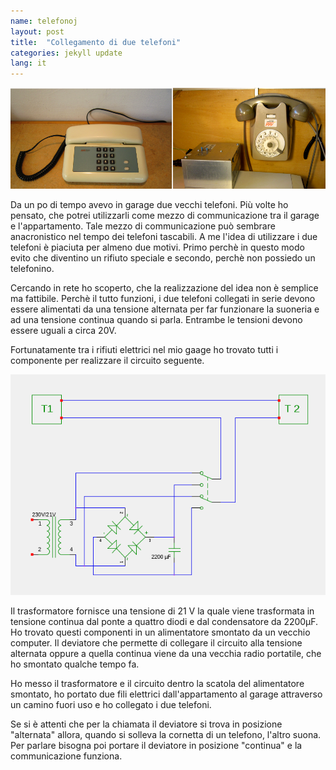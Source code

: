 ```yaml
---
name: telefonoj
layout: post
title:  "Collegamento di due telefoni"
categories: jekyll update
lang: it
---
```

![Bild](../../bildoj/2telefonoj.png)

Da un po di tempo avevo in garage due vecchi telefoni. Più volte ho pensato, che potrei utilizzarli come mezzo di communicazione tra il garage e l'appartamento. Tale mezzo di communicazione può sembrare anacronistico nel tempo dei telefoni tascabili. A me l'idea di utilizzare i due telefoni è piaciuta per almeno due motivi. Primo perchè in questo modo evito che diventino un rifiuto speciale e secondo, perchè non possiedo un telefonino. 

Cercando in rete ho scoperto, che la realizzazione del idea non è semplice ma fattibile. Perchè il tutto funzioni, i due telefoni collegati in serie devono essere alimentati da una tensione alternata per far funzionare la suoneria e ad una tensione continua quando si parla. Entrambe le tensioni devono essere uguali a circa 20V.

Fortunatamente tra i rifiuti elettrici nel mio gaage ho trovato tutti i componente per realizzare il circuito seguente.

![Bild](../../bildoj/2-telefonoj.png)

Il trasformatore fornisce una tensione di 21 V la quale viene trasformata in tensione continua dal ponte a quattro diodi e dal condensatore da 2200µF. Ho trovato questi componenti in un alimentatore smontato da un vecchio computer. Il deviatore che permette di collegare il circuito alla tensione alternata oppure a quella continua viene da una vecchia radio portatile, che ho smontato qualche tempo fa. 

Ho messo il trasformatore e il circuito dentro la scatola del alimentatore smontato, ho portato due fili elettrici dall'appartamento al garage attraverso un camino fuori uso e ho collegato i due telefoni. 

Se si è attenti che per la chiamata il deviatore si trova in posizione "alternata" allora, quando si solleva la cornetta di un telefono, l'altro suona. Per parlare bisogna poi portare il deviatore in posizione "continua" e la communicazione funziona. 